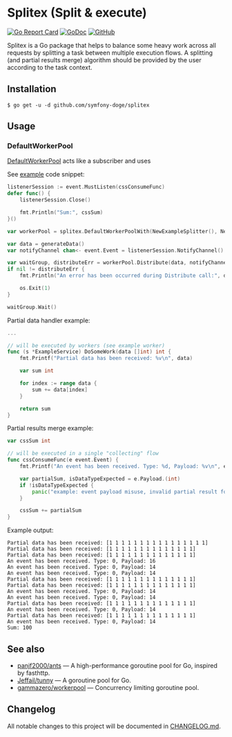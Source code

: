 # Splitex (Split & execute)

[![Go Report Card](https://goreportcard.com/badge/github.com/symfony-doge/splitex)](https://goreportcard.com/report/github.com/symfony-doge/splitex)
[![GoDoc](https://godoc.org/github.com/symfony-doge/splitex?status.svg)](https://godoc.org/github.com/symfony-doge/splitex)
[![GitHub](https://img.shields.io/github/license/symfony-doge/splitex.svg)](LICENSE)

Splitex is a Go package that helps to balance some heavy work across all requests
by splitting a task between multiple execution flows.
A splitting (and partial results merge) algorithm should be provided by the user according to the task context.

## Installation

```
$ go get -u -d github.com/symfony-doge/splitex
```

## Usage

### DefaultWorkerPool

[DefaultWorkerPool](default_worker_pool.go) acts like a subscriber and uses 

See [example](example/concurrent_slice_sum.go) code snippet:

```go
listenerSession := event.MustListen(cssConsumeFunc)
defer func() {
	listenerSession.Close()

	fmt.Println("Sum:", cssSum)
}()

var workerPool = splitex.DefaultWorkerPoolWith(NewExampleSplitter(), NewExampleWorkerFactory())

var data = generateData()
var notifyChannel chan<- event.Event = listenerSession.NotifyChannel()

var waitGroup, distributeErr = workerPool.Distribute(data, notifyChannel)
if nil != distributeErr {
	fmt.Println("An error has been occurred during Distribute call:", distributeErr)

	os.Exit(1)
}

waitGroup.Wait()
```

Partial data handler example:

```go
...

// will be executed by workers (see example worker)
func (s *ExampleService) DoSomeWork(data []int) int {
	fmt.Printf("Partial data has been received: %v\n", data)

	var sum int

	for index := range data {
		sum += data[index]
	}

	return sum
}
```

Partial results merge example:

```go
var cssSum int

// will be executed in a single "collecting" flow
func cssConsumeFunc(e event.Event) {
	fmt.Printf("An event has been received. Type: %d, Payload: %v\n", e.Type, e.Payload)

	var partialSum, isDataTypeExpected = e.Payload.(int)
	if !isDataTypeExpected {
		panic("example: event payload misuse, invalid partial result format")
	}

	cssSum += partialSum
}
```

Example output:

```
Partial data has been received: [1 1 1 1 1 1 1 1 1 1 1 1 1 1 1 1]
Partial data has been received: [1 1 1 1 1 1 1 1 1 1 1 1 1 1]
Partial data has been received: [1 1 1 1 1 1 1 1 1 1 1 1 1 1]
An event has been received. Type: 0, Payload: 16
An event has been received. Type: 0, Payload: 14
An event has been received. Type: 0, Payload: 14
Partial data has been received: [1 1 1 1 1 1 1 1 1 1 1 1 1 1]
Partial data has been received: [1 1 1 1 1 1 1 1 1 1 1 1 1 1]
An event has been received. Type: 0, Payload: 14
An event has been received. Type: 0, Payload: 14
Partial data has been received: [1 1 1 1 1 1 1 1 1 1 1 1 1 1]
An event has been received. Type: 0, Payload: 14
Partial data has been received: [1 1 1 1 1 1 1 1 1 1 1 1 1 1]
An event has been received. Type: 0, Payload: 14
Sum: 100
```

## See also

- [panjf2000/ants](https://github.com/panjf2000/ants) — A high-performance goroutine pool for Go, inspired by fasthttp.
- [Jeffail/tunny](https://github.com/Jeffail/tunny) — A goroutine pool for Go.
- [gammazero/workerpool](https://github.com/gammazero/workerpool) — Concurrency limiting goroutine pool.

## Changelog

All notable changes to this project will be documented in [CHANGELOG.md](CHANGELOG.md).
